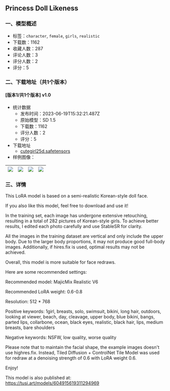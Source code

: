 ## Princess Doll Likeness
### 一、模型概述

- 标签：`character`, `female`, `girls`, `realistic`
- 下载数：1162
- 收藏人数：287
- 评论人数：3
- 评分人数：2
- 评分：5

### 二、下载地址（共1个版本）

#### [版本1/共1个版本] v1.0

- 统计数据
  - 发布时间：2023-06-19T15:32:21.487Z
  - 原始模型：SD 1.5
  - 下载数：1162
  - 评分人数：2
  - 评分：5
- 下载地址
  - [cutegirl25d.safetensors](https://civitai.com/api/download/models/99567)
- 样例图像：

| <img src="https://image.civitai.com/xG1nkqKTMzGDvpLrqFT7WA/787be4f1-2b01-4f9e-abc3-33f6d0ff7f09/width=450/1207729.jpeg" /> | <img src="https://image.civitai.com/xG1nkqKTMzGDvpLrqFT7WA/ef01ca90-aab8-4feb-b3bf-cc6fc393d73b/width=450/1223528.jpeg" /> | <img src="https://image.civitai.com/xG1nkqKTMzGDvpLrqFT7WA/6c06fc7f-9b8b-4ad2-92c0-e69261b101d0/width=450/1223547.jpeg" /> | <img src="https://image.civitai.com/xG1nkqKTMzGDvpLrqFT7WA/c1c17d11-0efb-4d17-b709-aa5ce1b9c312/width=450/1207730.jpeg" /> |
| ---- | ---- | ---- | ---- |


### 三、详情
<p>This LoRA model is based on a semi-realistic Korean-style doll face.</p><p>If you also like this model, feel free to download and use it!</p><p>In the training set, each image has undergone extensive retouching, resulting in a total of 282 pictures of Korean-style girls. To achieve better results, I edited each photo carefully and use StableSR for clarity.</p><p>All the images in the training dataset are vertical and only include the upper body. Due to the larger body proportions, it may not produce good full-body images. Additionally, if hires.fix is used, optimal results may not be achieved.</p><p>Overall, this model is more suitable for face redraws.</p><p></p><p>Here are some recommended settings:</p><p>Recommended model: MajicMix Realistic V6</p><p>Recommended LoRA weight: 0.6-0.8</p><p>Resolution: 512 * 768</p><p>Positive keywords: 1girl, breasts, solo, swimsuit, bikini, long hair, outdoors, looking at viewer, beach, day, cleavage, upper body, blue bikini, bangs, parted lips, collarbone, ocean, black eyes, realistic, black hair, lips, medium breasts, bare shoulders</p><p>Negative keywords: NSFW, low quality, worse quality</p><p>Please note that to maintain the facial shape, the example images doesn't use highres.fix. Instead, Tiled Diffusion + ControlNet Tile Model was used for redraw at a denoising strength of 0.6 with LoRA weight 0.6.</p><p>Enjoy!</p><p></p><p>This model is also published at: <a target="_blank" rel="ugc" href="https://tusi.art/models/604915619311294969">https://tusi.art/models/604915619311294969</a></p>